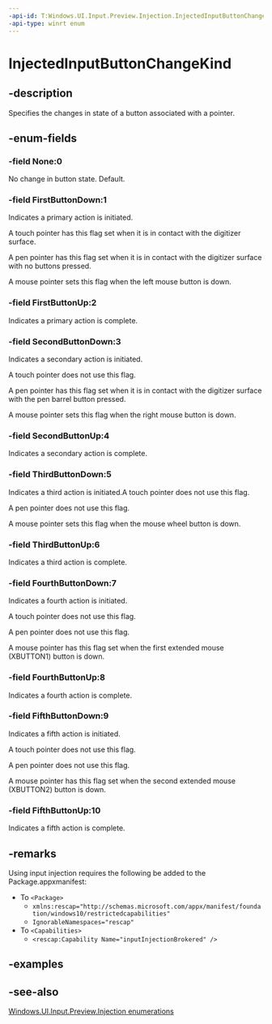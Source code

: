 ```yaml
---
-api-id: T:Windows.UI.Input.Preview.Injection.InjectedInputButtonChangeKind
-api-type: winrt enum
---
```


<!-- Enumeration syntax
public enum Windows.UI.Input.Preview.Injection.InjectedInputButtonChangeKind : int
-->

# InjectedInputButtonChangeKind

## -description
Specifies the changes in state of a button associated with a pointer.

## -enum-fields
### -field None:0
No change in button state. Default.

### -field FirstButtonDown:1
Indicates a primary action is initiated.

A touch pointer has this flag set when it is in contact with the digitizer surface.

A pen pointer has this flag set when it is in contact with the digitizer surface with no buttons pressed.

A mouse pointer sets this flag when the left mouse button is down.

### -field FirstButtonUp:2
Indicates a primary action is complete.

### -field SecondButtonDown:3
Indicates a secondary action is initiated.

A touch pointer does not use this flag.

A pen pointer has this flag set when it is in contact with the digitizer surface with the pen barrel button pressed.

A mouse pointer sets this flag when the right mouse button is down.

### -field SecondButtonUp:4
Indicates a secondary action is complete.

### -field ThirdButtonDown:5
Indicates a third action is initiated.A touch pointer does not use this flag.

A pen pointer does not use this flag.

A mouse pointer sets this flag when the mouse wheel button is down.

### -field ThirdButtonUp:6
Indicates a third action is complete.

### -field FourthButtonDown:7
Indicates a fourth action is initiated.

A touch pointer does not use this flag.

A pen pointer does not use this flag.

A mouse pointer has this flag set when the first extended mouse (XBUTTON1) button is down.

### -field FourthButtonUp:8
Indicates a fourth action is complete.

### -field FifthButtonDown:9
Indicates a fifth action is initiated.

A touch pointer does not use this flag.

A pen pointer does not use this flag.

A mouse pointer has this flag set when the second extended mouse (XBUTTON2) button is down.

### -field FifthButtonUp:10
Indicates a fifth action is complete.


## -remarks
Using input injection requires the following be added to the Package.appxmanifest:

- To `<Package>`
    - `xmlns:rescap="http://schemas.microsoft.com/appx/manifest/foundation/windows10/restrictedcapabilities"`
    - `IgnorableNamespaces="rescap"`
- To `<Capabilities>`
    - `<rescap:Capability Name="inputInjectionBrokered" />`


## -examples

## -see-also
[Windows.UI.Input.Preview.Injection enumerations](windows_ui_input_preview_injection_enumerations.md)